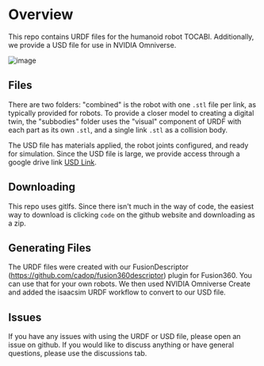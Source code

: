 # Overview

This repo contains URDF files for the humanoid robot TOCABI. Additionally, we provide a USD file for use in NVIDIA Omniverse.

![image](https://user-images.githubusercontent.com/11399119/196281096-3ab2740f-f79f-4201-a8dc-6e05649bec24.png)


## Files

There are two folders: "combined" is the robot with one `.stl` file per link, as typically provided for robots.  To provide a closer model to creating a digital twin, the "subbodies" folder uses the "visual" component of URDF with each part as its own `.stl`, and a single link `.stl` as a collision body. 

The USD file has materials applied, the robot joints configured, and ready for simulation. Since the USD file is large,  we provide access through a google drive link [USD Link](https://drive.google.com/file/d/140kFxSP2MdZzfkZI8gcKiwrGgeiVN2wT/view?usp=sharing). 

## Downloading

This repo uses gitlfs. Since there isn't much in the way of code, the easiest way to download is clicking `code` on the github website and downloading as a zip.

## Generating Files

The URDF files were created with our FusionDescriptor (https://github.com/cadop/fusion360descriptor) plugin for Fusion360.  You can use that for your own robots. We then used NVIDIA Omniverse Create and added the isaacsim URDF workflow to convert to our USD file. 

## Issues

If you have any issues with using the URDF or USD file, please open an issue on github.  If you would like to discuss anything or have general questions, please use the discussions tab. 
